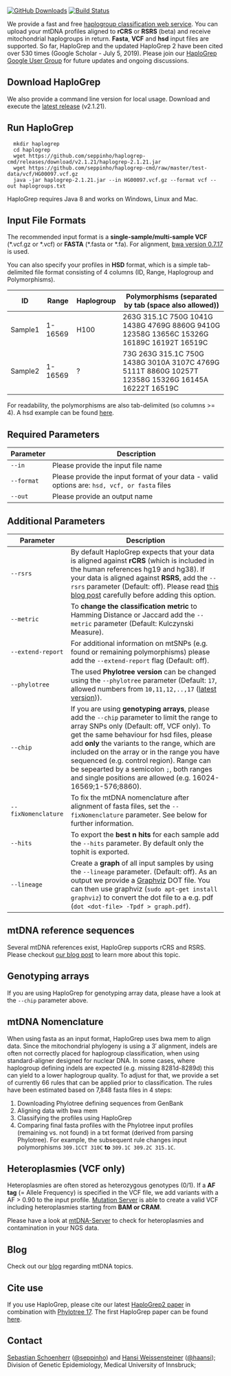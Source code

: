 [![GitHub Downloads](https://img.shields.io/github/downloads/seppinho/haplogrep-cmd/total.svg?style=flat)](https://github.com/seppinho/haplogrep-cmd/releases)
[![Build Status](https://travis-ci.org/seppinho/haplogrep-cmd.svg?branch=master)](https://travis-ci.org/seppinho/haplogrep-cmd)

We provide a fast and free [haplogroup classification web service](https://haplogrep.uibk.ac.at/). You can upload your mtDNA profiles aligned to **rCRS** or **RSRS** (beta) and receive mitochondrial haplogroups in return. **Fasta**, **VCF** and **hsd** input files are supported. So far, HaploGrep and the updated HaploGrep 2 have been cited over 530 times (Google Scholar - July 5, 2019). Please join our [HaploGrep Google User Group](https://groups.google.com/forum/#!forum/haplogrep) for future updates and ongoing discussions. 

## Download HaploGrep

We also provide a command line version for local usage. Download and execute the [latest release](https://github.com/seppinho/haplogrep-cmd/releases/download/v2.1.21/haplogrep-2.1.21.jar) (v2.1.21). 
 
## Run HaploGrep 
      mkdir haplogrep
      cd haplogrep
      wget https://github.com/seppinho/haplogrep-cmd/releases/download/v2.1.21/haplogrep-2.1.21.jar
      wget https://github.com/seppinho/haplogrep-cmd/raw/master/test-data/vcf/HG00097.vcf.gz
      java -jar haplogrep-2.1.21.jar --in HG00097.vcf.gz --format vcf --out haplogroups.txt
   
HaploGrep requires Java 8 and works on Windows, Linux and Mac.


## Input File Formats
The recommended input format is a **single-sample/multi-sample VCF** (\*.vcf.gz or \*.vcf) or **FASTA** (\*.fasta or \*.fa). For alignment, [bwa version 0.7.17](https://github.com/lh3/bwa/releases/tag/v0.7.17) is used. 

You can also specify your profiles in **HSD** format, which is a simple tab-delimited file format consisting of 4 columns (ID, Range, Haplogroup and Polymorphisms). 

|ID| Range| Haplogroup | Polymorphisms (separated by tab (space also allowed)) |
|---|---|---|---|
|Sample1|1-16569| H100| 263G 315.1C 750G	1041G	1438G	4769G	8860G	9410G	12358G	13656C	15326G	16189C	16192T	16519C	|
|Sample2|1-16569|?| 73G	263G	315.1C 750G	1438G	3010A	3107C	4769G	5111T	8860G	10257T	12358G	15326G	16145A	16222T	16519C	|

For readability, the polymorphisms are also tab-delimited (so columns >= 4). A hsd example can be found [here](https://raw.githubusercontent.com/seppinho/haplogrep-cmd/master/test-data/h100.hsd.txt). 

## Required Parameters   
|Parameter| Description|
|---|---|
|```--in``` | Please provide the input file name|
|```--format``` | Please provide the input format of your data - valid options are: ```hsd, vcf, or fasta``` files|
|```--out``` | Please provide an output name|

## Additional Parameters   
|Parameter| Description|
|---|---|
|```--rsrs```| By default HaploGrep expects that your data is aligned against **rCRS** (which is included in the human references hg19 and hg38). If your data is aligned against **RSRS**, add the `--rsrs` parameter (Default: off). Please read [this blog post](http://haplogrep.uibk.ac.at/blog/rcrs-vs-rsrs-vs-hg19/) carefully before adding this option.|
|```--metric```| To **change the classification metric** to Hamming Distance or Jaccard add the `--metric` parameter (Default: Kulczynski Measure).|
|```--extend-report```| For additional information on mtSNPs (e.g. found or remaining polymorphisms) please add the `--extend-report` flag (Default: off).|
|```--phylotree```|  The used **Phylotree version** can be changed using the `--phylotree` parameter (Default: ```17```, allowed numbers from ```10,11,12,..,17``` ([latest version](http://phylotree.org/rCRS-oriented_version.htm))).|
|```--chip```| If you are using **genotyping arrays**, please add the `--chip` parameter to limit the range to array SNPs only (Default: off, VCF only). To get the same behaviour for hsd files, please add **only** the variants to the range, which are included on the array or in the range you have sequenced (e.g. control region). Range can be sepearted by a semicolon `;`, both ranges and single positions are allowed (e.g. 16024-16569;1-576;8860). |
|```--fixNomenclature```|  To fix the mtDNA nomenclature after alignment of fasta files, set the `--fixNomenclature` parameter. See below for further information.|
|```--hits``` |  To export the **best n hits** for each sample add the `--hits` parameter. By default only the tophit is exported.|
|```--lineage```|  Create a **graph** of all input samples by using the `--lineage` parameter. (Default: off). As an output we provide a [Graphviz](http://www.graphviz.org/documentation/) DOT file. You can then use graphviz (`sudo apt-get install graphviz`) to convert the dot file to a e.g. pdf (`dot <dot-file> -Tpdf > graph.pdf`).|

## mtDNA reference sequences
Several mtDNA references exist, HaploGrep supports rCRS and RSRS. Please checkout [our blog post](http://haplogrep.uibk.ac.at/blog/rcrs-vs-rsrs-vs-hg19/) to learn more about this topic.

## Genotyping arrays
If you are using HaploGrep for genotyping array data, please have a look at the `--chip` parameter above. 

## mtDNA Nomenclature
When using fasta as an input format, HaploGrep uses bwa mem to align data. Since the mitochondrial phylogeny is using a 3′ alignment, indels are often not correctly placed for haplogroup classification, when using standard-aligner designed for nuclear DNA. In some cases, where haplogroup defining indels are expected (e.g. missing 8281d-8289d) this can yield to a lower haplogroup quality. To adjust for that, we provide a set of currently 66 rules that can be applied prior to classification. The rules have been estimated based on 7,848 fasta files in 4 steps:
   1. Downloading Phylotree defining sequences from GenBank
   2. Aligning data with bwa mem 
   3. Classifying the profiles using HaploGrep
   4. Comparing final fasta profiles with the Phylotree input profiles (remaining vs. not found) in a txt format (derived from parsing Phylotree). 
For example, the subsequent rule changes input polymorphisms `309.1CCT 310C` **to** `309.1C 309.2C 315.1C`. 

## Heteroplasmies (VCF only)
Heteroplasmies are often stored as heterozygous genotypes (0/1). If a **AF tag** (= Allele Frequency) is specified in the VCF file, we add variants with a AF > 0.90 to the input profile. [Mutation Server](https://github.com/seppinho/mutation-server) is able to create a valid VCF including heteroplasmies starting from **BAM or CRAM**. 

Please have a look at [mtDNA-Server](http://mtdna-server.uibk.ac.at) to check for heteroplasmies and contamination in your NGS data.

## Blog
Check out our [blog](http://haplogrep.uibk.ac.at/blog/) regarding mtDNA topics.

## Cite use
If you use HaploGrep, please cite our latest [HaploGrep2 paper](http://nar.oxfordjournals.org/content/early/2016/04/15/nar.gkw233) in combination with [Phylotree 17](https://www.sciencedirect.com/science/article/pii/S1875176815302432). The first HaploGrep paper can be found [here](https://onlinelibrary.wiley.com/doi/abs/10.1002/humu.21382). 

## Contact
[Sebastian Schoenherr](mailto:sebastian.schoenherr@i-med.ac.at) ([@seppinho](https://twitter.com/seppinho)) and [Hansi Weissensteiner](mailto:hansi.weissensteiner@i-med.ac.at) ([@haansi](https://twitter.com/whansi)); Division of Genetic Epidemiology, Medical University of Innsbruck;
